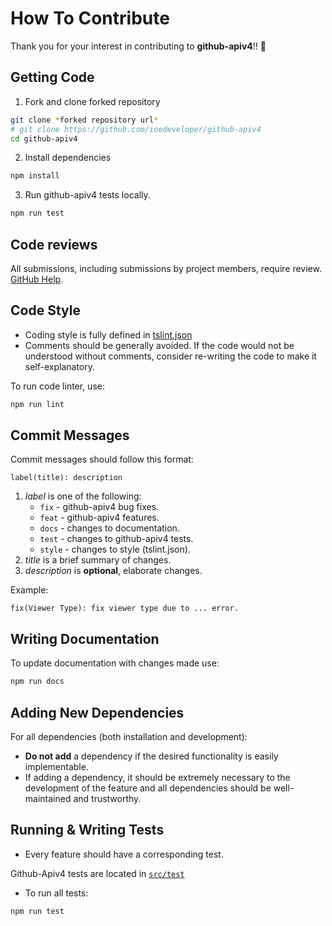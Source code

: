 # How To Contribute
Thank you for your interest in contributing to **github-apiv4**!! :tada:

## Getting Code
1. Fork and clone forked repository

```bash
git clone *forked repository url*
# git clone https://github.com/ioedeveloper/github-apiv4
cd github-apiv4
```

2. Install dependencies

```bash
npm install
```

3. Run github-apiv4 tests locally.

```bash
npm run test
```

## Code reviews

All submissions, including submissions by project members, require review. [GitHub Help](https://help.github.com/articles/about-pull-requests/).

## Code Style

- Coding style is fully defined in [tslint.json](https://github.com/ioedeveloper/github-apiv4/blob/master/tslint.json)
- Comments should be generally avoided. If the code would not be understood without comments, consider re-writing the code to make it self-explanatory.

To run code linter, use:

```bash
npm run lint
```
## Commit Messages

Commit messages should follow this format:

```
label(title): description
```

1. *label* is one of the following:
    - `fix` - github-apiv4 bug fixes.
    - `feat` - github-apiv4 features.
    - `docs` - changes to documentation.
    - `test` - changes to github-apiv4 tests.
    - `style` - changes to style (tslint.json).
2. *title* is a brief summary of changes.
3. *description* is **optional**, elaborate changes.

Example:

```
fix(Viewer Type): fix viewer type due to ... error.
```
## Writing Documentation
To update documentation with changes made use:

```bash
npm run docs
```

## Adding New Dependencies

For all dependencies (both installation and development):
- **Do not add** a dependency if the desired functionality is easily implementable.
- If adding a dependency, it should be extremely necessary to the development of the feature and all dependencies should be well-maintained and trustworthy.

## Running & Writing Tests

- Every feature should have a corresponding test.

Github-Apiv4 tests are located in [`src/test`](https://github.com/ioedeveloper/github-apiv4/blob/master/src/test/)

- To run all tests:

```bash
npm run test
```